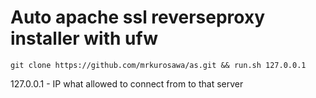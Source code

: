 # Auto apache ssl reverseproxy installer with ufw

```
git clone https://github.com/mrkurosawa/as.git && run.sh 127.0.0.1
```

127.0.0.1 - IP what allowed to connect from to that server
